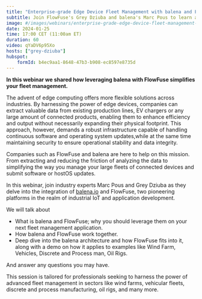 ```yaml
---
title: "Enterprise-grade Edge Device Fleet Management with balena and FlowFuse"
subtitle: Join FlowFuse's Grey Dziuba and balena's Marc Pous to learn about Fleet Management.
image: #/images/webinars/enterprise-grade-edge-device-fleet-management-balena-and-flowfuse-webinar-january-2024.jpg
date: 2024-01-25
time: 17:00 CET (11:00am ET) 
duration: 60
video: qYaDV6p95Xo
hosts: ["grey-dziuba"]
hubspot:
    formId: b4ec9aa1-8648-47b3-b908-ec8597e8735d
---
```


**In this webinar we shared how leveraging balena with FlowFuse simplifies your fleet management.**

<!--more-->

The advent of edge computing offers more flexible solutions across industries. By harnessing the power of edge devices, companies can extract valuable data from existing production lines, EV chargers or any large amount of connected products, enabling them to enhance efficiency and output without necessarily expanding their physical footprint. This approach, however, demands a robust infrastructure capable of handling continuous software and operating system updates,while at the same time maintaining security to ensure operational stability and data integrity.

Companies such as FlowFuse and balena are here to help on this mission. From extracting and reducing the friction of analyzing the data to simplifying the way you manage your large fleets of connected devices and submit software or hostOS updates.

In this webinar, join industry experts Marc Pous and Grey Dziuba as they delve into the integration of [balena.io](https://www.balena.io/) and FlowFuse, two pioneering platforms in the realm of industrial IoT and application development. 

We will talk about 
- What is balena and FlowFuse; why you should leverage them on your next fleet management application.
- How balena and FlowFuse work together.   
- Deep dive into the balena architecture and how FlowFuse fits into it, along with a demo  on how it applies to examples like Wind Farm, Vehicles, Discrete and Process man, Oil Rigs.

And answer any questions you may have. 

This session is tailored for professionals seeking to harness the power of advanced fleet management in sectors like wind farms, vehicular fleets, discrete and process manufacturing, oil rigs, and many more.





